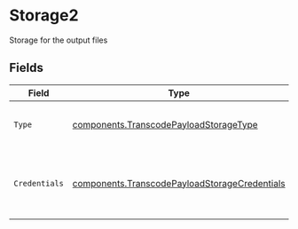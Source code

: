 # Storage2

Storage for the output files


## Fields

| Field                                                                                                          | Type                                                                                                           | Required                                                                                                       | Description                                                                                                    |
| -------------------------------------------------------------------------------------------------------------- | -------------------------------------------------------------------------------------------------------------- | -------------------------------------------------------------------------------------------------------------- | -------------------------------------------------------------------------------------------------------------- |
| `Type`                                                                                                         | [components.TranscodePayloadStorageType](../../models/components/transcodepayloadstoragetype.md)               | :heavy_check_mark:                                                                                             | Type of service used for output files                                                                          |
| `Credentials`                                                                                                  | [components.TranscodePayloadStorageCredentials](../../models/components/transcodepayloadstoragecredentials.md) | :heavy_check_mark:                                                                                             | Delegation proof for Livepeer to be able to upload to<br/>web3.storage<br/>                                    |